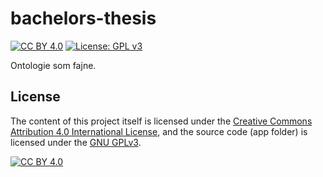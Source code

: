 # bachelors-thesis

[![CC BY 4.0][cc-by-shield]][cc-by]
[![License: GPL v3][gnu-gplv3-shield]](https://www.gnu.org/licenses/gpl-3.0)

Ontologie som fajne.

## License

The content of this project itself is licensed under the
[Creative Commons Attribution 4.0 International License][cc-by],
and the source code (app folder) is licensed under the
[GNU GPLv3][gnu-gplv3].

[![CC BY 4.0][cc-by-image]][cc-by]

[cc-by]: http://creativecommons.org/licenses/by/4.0/
[cc-by-image]: https://i.creativecommons.org/l/by/4.0/88x31.png
[cc-by-shield]: https://img.shields.io/badge/License-CC%20BY%204.0-lightgrey.svg
[gnu-gplv3]: https://img.shields.io/badge/License-GPLv3-blue.svg
[gnu-gplv3-shield]: https://img.shields.io/badge/License-GPLv3-blue.svg
